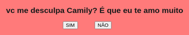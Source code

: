 <!DOCTYPE html>
<!-- 
[](https:sa=t&source=web&rct=j&opi=89978449&url=https://m.youtube.com/watch%3Fv%3DbD6ifecX6rs&ved=2ahUKEwib66Hv6ISIAxX2A7kGHYAuDBMQ78AJegQIFRAB&usg=AOvVaw3vea_ya1lsMjeAzvEvTnYp)
-->
<html lang="en">

<head>
    <meta charset="UTF-8">
    <meta http-equiv="X-UA-Compatible" content="IE=edge">
    <meta name="viewport" content="width=device-width, initial-scale=1.0">
    <title>Namora comigo?</title>
</head>

<body>
    <div id="conteudo">
        <h2>vc me desculpa Camily? É que eu te amo muito</h2>
        <div style="margin: auto;width: 170px;">
            <button style="position: fixed;display: block;" class="btn" onclick="sim()">SIM</button>
            <button class="btn" onclick="desvia(this)" onmouseover="desvia(this)" style="position: absolute;">NÃO</button>
        </div>
    </div>
</body>
<style>
    #conteudo {
        background: #ff7a7a;
        width: 100%;
        height: 100%;
        position: fixed;
        top: 0;
        left: 0;
        padding: 10px;
        text-align: center;
        font-family: sans-serif;
    }

    .btn {
        background: black;
        color: white;
        border: none;
        padding: 10px;
        width: 80px;
        border-radius: 5px;
    }
</style>
[](url)
<script>
    function sim() {
        alert("Você me desculpa Camily?? É que eu te amo muitão:)");
        // redireciona para um URL após clicar no SIM
        location.href = "https://music.youtube.com/watch?v=izGwDsrQ1eQ";
    }

    function desvia(btn) {
        // btn declarado na função
        btn.style.position = 'absolute';
        btn.style.bottom = geraPosicao(10, 90);
        btn.style.left = geraPosicao(10, 90);
        console.log('opa, desviei...');
    }

    function geraPosicao(min, max) {
        return (Math.random() * (max - min) + min) + "%";
    }

</script>

</html>
